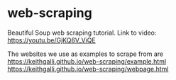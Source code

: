 # web-scraping
Beautiful Soup web scraping tutorial. Link to video: https://youtu.be/GjKQ6V_ViQE

The websites we use as examples to scrape from are <br/>
https://keithgalli.github.io/web-scraping/example.html <br/>
https://keithgalli.github.io/web-scraping/webpage.html
